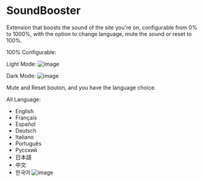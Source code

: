 # SoundBooster
Extension that boosts the sound of the site you're on, configurable from 0% to 1000%, with the option to change language, mute the sound or reset to 100%.

100% Configurable:

Light Mode:
![image](https://github.com/user-attachments/assets/b8c7f0a2-5cd7-4f74-86e8-2ebe170bde40)

Dark Mode:
![image](https://github.com/user-attachments/assets/223b1aaa-58cf-4038-8678-c3b21fb99219)

Mute and Reset bouton, and you have the language choice.

All Language:
- English
- Français
- Español
- Deutsch
- Italiano
- Português
- Русский
- 日本語
- 中文
- 한국어
![image](https://github.com/user-attachments/assets/275cd629-b452-41de-ad88-c477a4aa628e)
